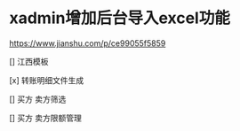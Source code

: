 # xadmin增加后台导入excel功能

https://www.jianshu.com/p/ce99055f5859


[] 江西模板

[x] 转账明细文件生成

[] 买方  卖方筛选

[] 买方 卖方限额管理